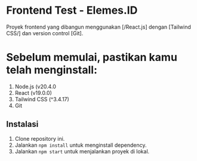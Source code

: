 # Frontend Test - Elemes.ID
Proyek frontend yang dibangun menggunakan [/React.js] dengan [Tailwind CSS/] dan version control [Git].

# Sebelum memulai, pastikan kamu telah menginstall:
1. Node.js (v20.4.0
2. React (v19.0.0)
3. Tailwind CSS (^3.4.17)
4. Git
   
## Instalasi
1. Clone repository ini.
2. Jalankan `npm install` untuk menginstall dependency.
3. Jalankan `npm start` untuk menjalankan proyek di lokal.
